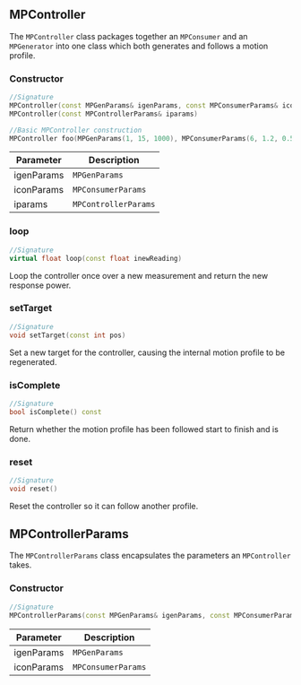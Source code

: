 ## MPController

The `MPController` class packages together an `MPConsumer` and an `MPGenerator` into one class which both generates and follows a motion profile.

### Constructor

```c++
//Signature
MPController(const MPGenParams& igenParams, const MPConsumerParams& iconParams)
MPController(const MPControllerParams& iparams)

//Basic MPController construction
MPController foo(MPGenParams(1, 15, 1000), MPConsumerParams(6, 1.2, 0.5));
```

Parameter | Description
----------|------------
igenParams | `MPGenParams`
iconParams | `MPConsumerParams`
iparams | `MPControllerParams`

### loop

```c++
//Signature
virtual float loop(const float inewReading)
```

Loop the controller once over a new measurement and return the new response power.

### setTarget

```c++
//Signature
void setTarget(const int pos)
```

Set a new target for the controller, causing the internal motion profile to be regenerated.

### isComplete

```c++
//Signature
bool isComplete() const
```

Return whether the motion profile has been followed start to finish and is done.

### reset

```c++
//Signature
void reset()
```

Reset the controller so it can follow another profile.

## MPControllerParams

The `MPControllerParams` class encapsulates the parameters an `MPController` takes.

### Constructor

```c++
//Signature
MPControllerParams(const MPGenParams& igenParams, const MPConsumerParams& iconParams)
```

Parameter | Description
----------|------------
igenParams | `MPGenParams`
iconParams | `MPConsumerParams`
